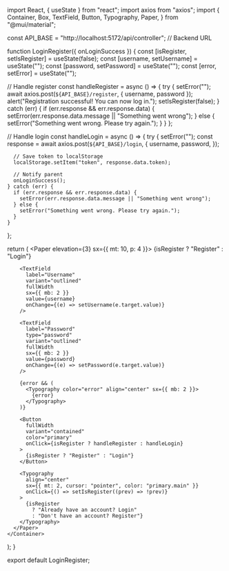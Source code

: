 import React, { useState } from "react";
import axios from "axios";
import {
  Container,
  Box,
  TextField,
  Button,
  Typography,
  Paper,
} from "@mui/material";

const API_BASE = "http://localhost:5172/api/controller"; // Backend URL

function LoginRegister({ onLoginSuccess }) {
  const [isRegister, setIsRegister] = useState(false);
  const [username, setUsername] = useState("");
  const [password, setPassword] = useState("");
  const [error, setError] = useState("");

  // Handle register
  const handleRegister = async () => {
    try {
      setError("");
      await axios.post(`${API_BASE}/register`, { username, password });
      alert("Registration successful! You can now log in.");
      setIsRegister(false);
    } catch (err) {
      if (err.response && err.response.data) {
        setError(err.response.data.message || "Something went wrong");
      } else {
        setError("Something went wrong. Please try again.");
      }
    }
  };

  // Handle login
  const handleLogin = async () => {
    try {
      setError("");
      const response = await axios.post(`${API_BASE}/login`, {
        username,
        password,
      });

      // Save token to localStorage
      localStorage.setItem("token", response.data.token);

      // Notify parent
      onLoginSuccess();
    } catch (err) {
      if (err.response && err.response.data) {
        setError(err.response.data.message || "Something went wrong");
      } else {
        setError("Something went wrong. Please try again.");
      }
    }
  };

  return (
    <Container maxWidth="xs">
      <Paper elevation={3} sx={{ mt: 10, p: 4 }}>
        <Typography variant="h5" align="center" gutterBottom>
          {isRegister ? "Register" : "Login"}
        </Typography>

        <TextField
          label="Username"
          variant="outlined"
          fullWidth
          sx={{ mb: 2 }}
          value={username}
          onChange={(e) => setUsername(e.target.value)}
        />

        <TextField
          label="Password"
          type="password"
          variant="outlined"
          fullWidth
          sx={{ mb: 2 }}
          value={password}
          onChange={(e) => setPassword(e.target.value)}
        />

        {error && (
          <Typography color="error" align="center" sx={{ mb: 2 }}>
            {error}
          </Typography>
        )}

        <Button
          fullWidth
          variant="contained"
          color="primary"
          onClick={isRegister ? handleRegister : handleLogin}
        >
          {isRegister ? "Register" : "Login"}
        </Button>

        <Typography
          align="center"
          sx={{ mt: 2, cursor: "pointer", color: "primary.main" }}
          onClick={() => setIsRegister((prev) => !prev)}
        >
          {isRegister
            ? "Already have an account? Login"
            : "Don't have an account? Register"}
        </Typography>
      </Paper>
    </Container>
  );
}

export default LoginRegister;